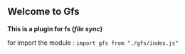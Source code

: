 ## Welcome to Gfs

__This is a plugin for fs (*file sync*)__

for import the module :
`import gfs from "./gfs/index.js"
`
